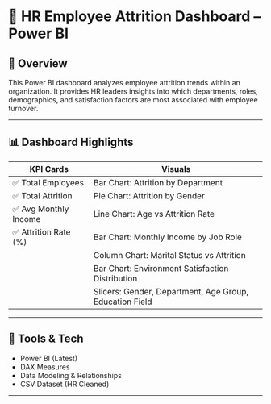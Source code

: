 # 💼 HR Employee Attrition Dashboard – Power BI

## 📌 Overview
This Power BI dashboard analyzes employee attrition trends within an organization. It provides HR leaders insights into which departments, roles, demographics, and satisfaction factors are most associated with employee turnover.

---

## 📊 Dashboard Highlights

| KPI Cards                  | Visuals                                                   |
|---------------------------|------------------------------------------------------------|
| ✅ Total Employees         | Bar Chart: Attrition by Department                        |
| ✅ Total Attrition         | Pie Chart: Attrition by Gender                            |
| ✅ Avg Monthly Income      | Line Chart: Age vs Attrition Rate                         |
| ✅ Attrition Rate (%)      | Bar Chart: Monthly Income by Job Role                     |
|                           | Column Chart: Marital Status vs Attrition                 |
|                           | Bar Chart: Environment Satisfaction Distribution          |
|                           | Slicers: Gender, Department, Age Group, Education Field   |

---

## 🧰 Tools & Tech
- Power BI (Latest)
- DAX Measures
- Data Modeling & Relationships
- CSV Dataset (HR Cleaned)

---



